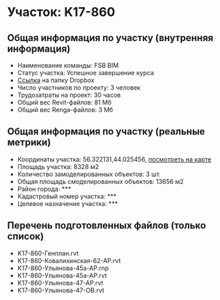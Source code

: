 # Участок: K17-860
## Общая информация по участку (внутренняя информация)
+ Наименование команды: FSB BIM
+ Статус участка: Успешное завершение курса
+ [Ссылка](https://www.dropbox.com/sh/wvvgv1nw1iqred9/AADoO8Ujq3g5zKsFcDVAsjoVa/K17_860?dl=0) на папку Dropbox
+ Число участников по проекту: 3 человек
+ Трудозатраты на проект: 30 часов
+ Общий вес Revit-файлов: 81 Мб
+ Общий вес Renga-файлов: 3 Мб
## Общая информация по участку (реальные метрики)
+ Координаты участка: 56.322131,44.025456, [посмотреть на карте](yandex.ru/maps/47/nizhny-novgorod/?ll=56.322131%2C44.025456&z=19)
+ Площадь участка: 8328 м2
+ Количество замоделированных объектов: 3 шт.
+ Общая площадь смоделированных объектов: 13656 м2
+ Район города: *** 
+ Кадастровый номер участка: *** 
+ Целевое назначение участка: *** 
## Перечень подготовленных файлов (только список)
+ K17-860-Генплан.rvt
+ K17-860-Ковалихинская-62-АР.rvt
+ K17-860-Ульянова-45а-АР.rnp
+ K17-860-Ульянова-45а-АР.rvt
+ K17-860-Ульянова-47-АР.rvt
+ K17-860-Ульянова-47-ОВ.rvt
